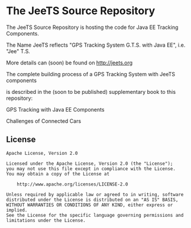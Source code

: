 The JeeTS Source Repository
===========================

The JeeTS Source Repository is hosting the code for Java EE Tracking Components.

The Name JeeTS reflects "GPS Tracking System G.T.S. with Java EE", i.e. "Jee" T.S.

More details can (soon) be found on http://jeets.org

The complete building process of a GPS Tracking System with JeeTS components

is described in the (soon to be published) supplementary book to this repository:

GPS Tracking with Java EE Components

Challenges of Connected Cars

## License

    Apache License, Version 2.0

    Licensed under the Apache License, Version 2.0 (the "License");
    you may not use this file except in compliance with the License.
    You may obtain a copy of the License at

        http://www.apache.org/licenses/LICENSE-2.0

    Unless required by applicable law or agreed to in writing, software
    distributed under the License is distributed on an "AS IS" BASIS,
    WITHOUT WARRANTIES OR CONDITIONS OF ANY KIND, either express or implied.
    See the License for the specific language governing permissions and
    limitations under the License.
